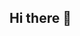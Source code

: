 ## Hi there 👋

<!--
**Rknoobie/Rknoobie** is a ✨ _special_ ✨ repository because its `README.md` (this file) appears on your GitHub profile.

Here are some ideas to get you started:

- 🔭 I’m currently working on ...automating a code for payment summary, so that it will collect all my data and summarize it in 1 excel tab and print out for my boss to sign
- 🌱 I’m currently learning ...how to code 
- 👯 I’m looking to collaborate on ...coding
- 🤔 I’m looking for help with ...coding
- 💬 Ask me about ...anything
- 📫 How to reach me: ...drop me a discord rknoobie#5996
- 😄 Pronouns: ...
- ⚡ Fun fact: ...
-->

